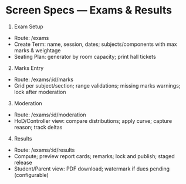 # Screen Specs — Exams & Results

1) Exam Setup
- Route: /exams
- Create Term: name, session, dates; subjects/components with max marks & weightage
- Seating Plan: generator by room capacity; print hall tickets

2) Marks Entry
- Route: /exams/:id/marks
- Grid per subject/section; range validations; missing marks warnings; lock after moderation

3) Moderation
- Route: /exams/:id/moderation
- HoD/Controller view: compare distributions; apply curve; capture reason; track deltas

4) Results
- Route: /exams/:id/results
- Compute; preview report cards; remarks; lock and publish; staged release
- Student/Parent view: PDF download; watermark if dues pending (configurable)

